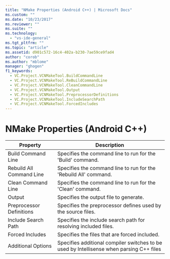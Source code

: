 ```yaml
---
title: "NMake Properties (Android C++) | Microsoft Docs"
ms.custom: ""
ms.date: "10/23/2017"
ms.reviewer: ""
ms.suite: ""
ms.technology: 
  - "vs-ide-general"
ms.tgt_pltfrm: ""
ms.topic: "article"
ms.assetid: d901c572-16c4-402a-b230-7ae59ce9fad4
author: "corob"
ms.author: "mblome"
manager: "ghogen"
f1_keywords:
  - VC.Project.VCNMakeTool.BuildCommandLine
  - VC.Project.VCNMakeTool.ReBuildCommandLine
  - VC.Project.VCNMakeTool.CleanCommandLine
  - VC.Project.VCNMakeTool.Output
  - VC.Project.VCNMakeTool.PreprocessorDefinitions
  - VC.Project.VCNMakeTool.IncludeSearchPath
  - VC.Project.VCNMakeTool.ForcedIncludes
---
```


# NMake Properties (Android C++) 

Property | Description
--- | ---
Build Command Line | Specifies the command line to run for the 'Build' command.
Rebuild All Command Line | Specifies the command line to run for the 'Rebuild All' command.
Clean Command Line | Specifies the command line to run for the 'Clean' command.
Output | Specifies the output file to generate.
Preprocessor Definitions | Specifies the preprocessor defines used by the source files.
Include Search Path | Specifies the include search path for resolving included files.
Forced Includes | Specifies the files that are forced included.
Additional Options | Specifies additional compiler switches to be used by Intellisense when parsing C++ files
